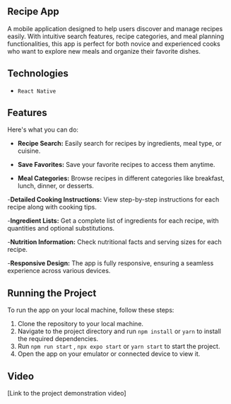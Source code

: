 ## Recipe App
A mobile application designed to help users discover and manage recipes easily. With intuitive search features, recipe categories, and meal planning functionalities, this app is perfect for both novice and experienced cooks who want to explore new meals and organize their favorite dishes.

## Technologies

- `React Native`
  
## Features

Here's what you can do:

- **Recipe Search:** Easily search for recipes by ingredients, meal type, or cuisine.

- **Save Favorites:** Save your favorite recipes to access them anytime.

- **Meal Categories:** Browse recipes in different categories like breakfast, lunch, dinner, or desserts.

-**Detailed Cooking Instructions:**  View step-by-step instructions for each recipe along with cooking tips.

-**Ingredient Lists:** Get a complete list of ingredients for each recipe, with quantities and optional substitutions.

-**Nutrition Information:** Check nutritional facts and serving sizes for each recipe.

-**Responsive Design:** The app is fully responsive, ensuring a seamless experience across various devices.

## Running the Project

To run the app on your local machine, follow these steps:

1. Clone the repository to your local machine.
2. Navigate to the project directory and run `npm install` or `yarn` to install the required dependencies.
3. Run `npm run start` , `npx expo start`  or `yarn start` to start the project.
4. Open the app on your emulator or connected device to view it.

## Video
[Link to the project demonstration video]

